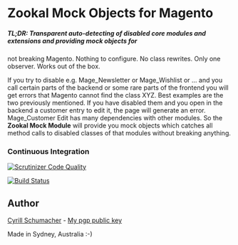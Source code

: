 Zookal Mock Objects for Magento
===============================

##### TL;DR: Transparent auto-detecting of disabled core modules and extensions and providing mock objects for 
not breaking Magento. Nothing to configure. No class rewrites. Only one observer. Works out of the box.

If you try to disable e.g. Mage_Newsletter or Mage_Wishlist or ... and you call certain parts of the backend 
or some rare parts of the frontend you will get errors that Magento cannot find the class XYZ. Best examples 
are the two previously mentioned. If you have disabled them and you open in the backend a customer entry to 
edit it, the page will generate an error. Mage_Customer Edit has many dependencies with other modules. 
So the **Zookal Mock Module** will provide you mock objects which catches all method calls to disabled
classes of that modules without breaking anything.

### Continuous Integration

[![Scrutinizer Code Quality](https://scrutinizer-ci.com/g/Zookal/magento-mock/badges/quality-score.png?b=master)](https://scrutinizer-ci.com/g/Zookal/magento-mock/?branch=master)

[![Build Status](https://scrutinizer-ci.com/g/Zookal/magento-mock/badges/build.png?b=master)](https://scrutinizer-ci.com/g/Zookal/magento-mock/build-status/master)

Author
------

[Cyrill Schumacher](http://cyrillschumacher.com) - [My pgp public key](http://www.schumacher.fm/cyrill.asc)

Made in Sydney, Australia :-)
